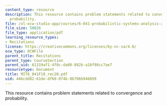 ```yaml
---
content_type: resource
description: This resource contains problem statements related to convergence and
  probability.
file: /ol-ocw-studio-app/courses/6-041-probabilistic-systems-analysis-and-applied-probability-fall-2010/44bcdd8261dedf60074b86706b946899_MIT6_041F10_rec20.pdf
file_size: 50826
file_type: application/pdf
learning_resource_types:
- Recitations
license: https://creativecommons.org/licenses/by-nc-sa/4.0/
ocw_type: OCWFile
parent_title: Recitations
parent_type: CourseSection
parent_uid: 61319af1-4f0c-da08-892b-a16f98cc7ae7
resourcetype: Document
title: MIT6_041F10_rec20.pdf
uid: 44bcdd82-61de-df60-074b-86706b946899
---
```

This resource contains problem statements related to convergence and probability.